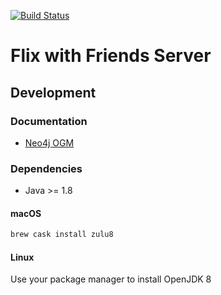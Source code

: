 [![Build Status](https://travis-ci.com/Return0Software/fwf-server.svg?branch=master)](https://travis-ci.com/Return0Software/fwf-server)

# Flix with Friends Server

## Development

### Documentation

* [Neo4j OGM](https://neo4j.com/docs/ogm-manual/current/reference/)

### Dependencies

* Java >= 1.8

#### macOS

```bash
brew cask install zulu8
```

#### Linux

Use your package manager to install OpenJDK 8
